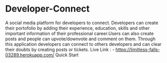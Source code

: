 # Developer-Connect
A social media platform for developers to connect. Developers can create their portofolio by adding their experience, education, skills and other important information of their professional career.Users can also create posts and people can upvote/downvote and comment on them. Through this application developers can connect to others developers and can clear their doubts by creating posts or tickets. 
Live Link : - https://limitless-falls-03289.herokuapp.com/
Quick Start





